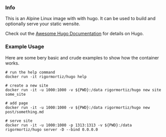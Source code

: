### Info
This is an Alpine Linux image with with hugo. It can be used to build and optionally serve your static wensite.

Check out the [Awesome Hugo Documentation](https://gohugo.io/documentation/) for details on Hugo. 

### Example Usage
Here are some bery basic and crude examples to show how the container works.

```
# run the help command
docker run -it rigormortiz/hugo help

# create a new site
docker run -it -u 1000:1000 -v ${PWD}:/data rigormortiz/hugo new site some_site

# add page
docker run -it -u 1000:1000 -v ${PWD}:/data rigormortiz/hugo new post/something.md

# serve site
docker run -it -u 1000:1000 -p 1313:1313 -v ${PWD}:/data rigormortiz/hugo server -D --bind 0.0.0.0
```